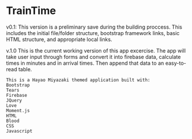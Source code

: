 # TrainTime

v0.1:
    This version is a preliminary save during the building proccess. This includes the initial file/folder structure, bootstrap framework links, basic HTML structure, and appropriate local links.

v.1.0
    This is the current working version of this app excercise. The app will take user input through forms and convert it into firebase data, calculate times in minutes and in arrival times. Then append that data to an easy-to-read table.

    This is a Hayao Miyazaki themed application built with:
    Bootstrap
    Tears
    Firebase
    JQuery
    Love
    Moment.js
    HTML
    Blood
    CSS
    Javascript